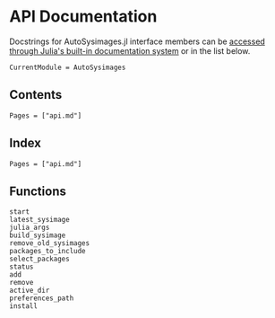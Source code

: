 # API Documentation

Docstrings for AutoSysimages.jl interface members can be [accessed through Julia's built-in documentation system](https://docs.julialang.org/en/v1/manual/documentation/index.html#Accessing-Documentation-1) or in the list below.

```@meta
CurrentModule = AutoSysimages
```

## Contents

```@contents
Pages = ["api.md"]
```

## Index

```@index
Pages = ["api.md"]
```


## Functions

```@docs
start
latest_sysimage
julia_args
build_sysimage
remove_old_sysimages
packages_to_include
select_packages
status
add
remove
active_dir
preferences_path
install
```
